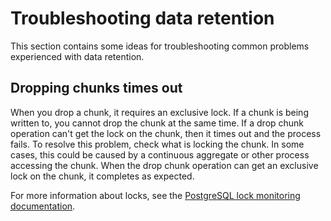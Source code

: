 # Troubleshooting data retention
This section contains some ideas for troubleshooting common problems experienced
with data retention.

<!---
* Keep this section in alphabetical order
* Use this format for writing troubleshooting sections:
 - Cause: What causes the problem?
 - Consequence: What does the user see when they hit this problem?
 - Fix/Workaround: What can the user do to fix or work around the problem? Provide a "Resolving" Procedure if required.
 - Result: When the user applies the fix, what is the result when the same action is applied?
* Copy this comment at the top of every troubleshooting page
-->

## Dropping chunks times out
When you drop a chunk, it requires an exclusive lock. If a chunk is being
written to, you cannot drop the chunk at the same time. If a drop chunk
operation can't get the lock on the chunk, then it times out and the process
fails. To resolve this problem, check what is locking the chunk. In some cases,
this could be caused by a continuous aggregate or other process accessing the
chunk. When the drop chunk operation can get an exclusive lock on the chunk, it
completes as expected.

For more information about locks, see the
[PostgreSQL lock monitoring documentation][pg-lock-monitoring].

[pg-lock-monitoring]: https://wiki.postgresql.org/wiki/Lock_Monitoring
